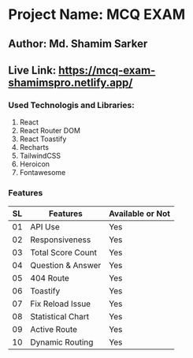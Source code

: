 # Project Name: MCQ EXAM
## Author: Md. Shamim Sarker

## Live Link: https://mcq-exam-shamimspro.netlify.app/

### Used Technologis and Libraries:
1. React
2. React Router DOM
3. React Toastify
4. Recharts
5. TailwindCSS
6. Heroicon
7. Fontawesome

### Features
| SL  | Features          | Available or Not |
| --- | ----------------- | ---------------- |
| 01  | API Use           | Yes              |
| 02  | Responsiveness    | Yes              |
| 03  | Total Score Count | Yes              |
| 04  | Question & Answer | Yes              |
| 05  | 404 Route         | Yes              |
| 06  | Toastify          | Yes              |
| 07  | Fix Reload Issue  | Yes              |
| 08  | Statistical Chart | Yes              |
| 09  | Active Route      | Yes              |
| 10  | Dynamic Routing   | Yes              |